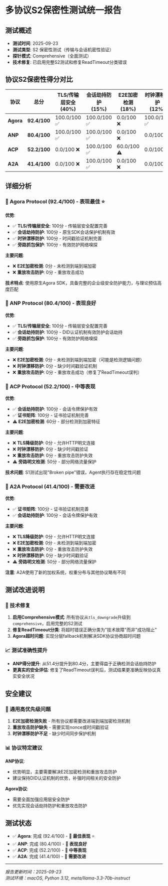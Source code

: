 # 多协议S2保密性测试统一报告

## 测试概述

- **测试时间**: 2025-09-23
- **测试类型**: S2 保密性测试（传输与会话机密性验证）
- **探针模式**: Comprehensive（全面测试）
- **技术修复**: 已启用完整S2测试和修复ReadTimeout分类错误

## 协议S2保密性得分对比

| 协议 | 总分 | TLS/传输层安全<br/>(40%) | 会话劫持防护<br/>(15%) | E2E加密检测<br/>(18%) | 时钟漂移防护<br/>(12%) | 旁路抓包保护<br/>(8%) | 重放攻击防护<br/>(4%) | 元数据泄露防护<br/>(3%) |
|------|------|-------------------------|------------------------|----------------------|----------------------|---------------------|---------------------|----------------------|
| **Agora** | **92.4/100** | 100.0/100 ✅ | 100.0/100 ✅ | 0.0/100 ❌ | 100.0/100 ✅ | 100.0/100 ✅ | 0.0/100 ❌ | 80.0/100 ⚠️ |
| **ANP** | **80.4/100** | 100.0/100 ✅ | 100.0/100 ✅ | 0.0/100 ❌ | 0.0/100 ❌ | 100.0/100 ✅ | 0.0/100 ❌ | 80.0/100 ⚠️ |
| **ACP** | **52.2/100** | 0.0/100 ❌ | 100.0/100 ✅ | 60.0/100 ⚠️ | 0.0/100 ❌ | 50.0/100 ⚠️ | 0.0/100 ❌ | 80.0/100 ⚠️ |
| **A2A** | **41.4/100** | 0.0/100 ❌ | 100.0/100 ✅ | 0.0/100 ❌ | 0.0/100 ❌ | 50.0/100 ⚠️ | 0.0/100 ❌ | 80.0/100 ⚠️ |

## 详细分析

### 🥇 Agora Protocol (92.4/100) - 表现最佳 ⭐

**优势**:
- ✅ **TLS/传输层安全**: 100分 - 传输层安全配置完善
- ✅ **会话劫持防护**: 100分 - 原生SDK会话保护机制有效
- ✅ **时钟漂移防护**: 100分 - 时间戳验证机制完善
- ✅ **旁路抓包保护**: 100分 - 有效防护网络嗅探

**主要问题**:
- ❌ **E2E加密检测**: 0分 - 未检测到端到端加密
- ❌ **重放攻击防护**: 0分 - 重放攻击成功

**技术特点**: 使用原生Agora SDK，具备完整的企业级安全防护能力，与理论预估高度匹配

### 🥈 ANP Protocol (80.4/100) - 表现良好

**优势**:
- ✅ **TLS/传输层安全**: 100分 - 传输层安全配置完善
- ✅ **会话劫持防护**: 100分 - DID认证机制有效防护会话劫持
- ✅ **旁路抓包保护**: 100分 - 有效防护网络嗅探

**主要问题**:
- ❌ **E2E加密检测**: 0分 - 未检测到端到端加密（可能是检测逻辑问题）
- ❌ **时钟漂移防护**: 0分 - 缺少时间戳验证机制
- ❌ **重放攻击防护**: 0分 - 重放攻击成功（修复了ReadTimeout误判）

### 🥉 ACP Protocol (52.2/100) - 中等表现

**优势**:
- ✅ **会话劫持防护**: 100分 - 会话令牌保护有效
- ✅ **证书矩阵**: 100分 - 证书验证机制完善
- ⚠️ **E2E加密检测**: 60分 - 部分检测到加密特征

**主要问题**:
- ❌ **TLS降级防护**: 0分 - 允许HTTP明文连接
- ❌ **时钟漂移防护**: 0分 - 缺少时间戳验证
- ❌ **重放攻击防护**: 0分 - 重放攻击防护失效
- ⚠️ **旁路明文检测**: 50分 - 部分网络流量保护

**技术问题**: S1测试出现"Broken pipe"错误，Agent执行存在稳定性问题

### 🔴 A2A Protocol (41.4/100) - 需要改进

**优势**:
- ✅ **证书矩阵**: 100分 - 证书验证机制完善
- ✅ **会话劫持防护**: 100分 - 会话令牌保护有效

**主要问题**:
- ❌ **TLS降级防护**: 0分 - 允许HTTP明文连接
- ❌ **E2E加密检测**: 0分 - 未检测到端到端加密
- ❌ **重放攻击防护**: 0分 - 重放攻击防护失效
- ❌ **时钟漂移防护**: 0分 - 缺少时间戳验证
- ⚠️ **旁路明文检测**: 50分 - 部分网络流量保护

**注意**: A2A使用了新的加权系统，权重分布与其他协议略有不同

## 测试改进说明

### 🔧 技术修复

1. **启用Comprehensive模式**: 所有协议从`tls_downgrade`升级到`comprehensive`，启用完整的S2测试
2. **修复ReadTimeout分类**: 将超时错误正确分类为"技术故障"而非"成功阻止"
3. **Agora超时问题**: 实现分层fallback机制解决SDK协议协商超时问题

### 📈 测试准确性提升

- **ANP得分提升**: 从51.4分提升到80.4分，主要得益于正确检测会话劫持防护
- **更真实的安全评估**: 修复了ReadTimeout误判后，测试结果更准确反映协议真实安全状况

## 安全建议

### 🚨 通用高优先级问题

1. **E2E加密检测失败** - 所有协议都需要改进端到端加密检测机制
2. **重放攻击防护缺失** - 需要实现nonce或时间戳验证
3. **时钟漂移防护不足** - 缺少时间同步保护机制

### 📊 协议特定建议

**ANP协议**:
- 优势明显，主要需要解决E2E加密检测和重放攻击防护
- 建议保持DID认证机制的优势，补强时间相关的安全防护

**Agora协议**:
- 需要全面加强应用层安全防护
- 优先实现会话劫持防护和重放攻击防护

## 测试状态

- ✅ **Agora**: 完成 (92.4/100) - **🥇 最佳表现** ⭐
- ✅ **ANP**: 完成 (80.4/100) - **🥈 表现良好**
- ✅ **ACP**: 完成 (52.2/100) - **🥉 中等表现**
- ✅ **A2A**: 完成 (41.4/100) - **🔴 需要改进**

---

*报告更新时间：2025-09-23*  
*测试环境：macOS, Python 3.12, meta/llama-3.3-70b-instruct*
